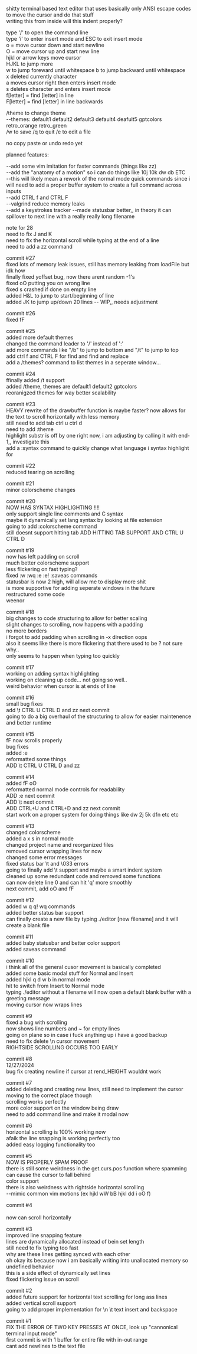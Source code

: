 shitty terminal based text editor that uses basically only ANSI escape codes to move the cursor and do that stuff  <br />
writing this from inside
will this indent properly? <br />



type '/' to open the command line <br />
type 'i' to enter insert mode and ESC to exit insert mode <br />
o = move cursor down and start newline <br />
O = move cursor up and start new line <br />
hjkl or arrow keys move cursor <br />
HJKL to jump more <br />
w to jump foreward until whitespace b to jump backward until whitespace <br />
x deleted currently character <br />
a moves cursor right then enters insert mode <br />
s deletes character and enters insert mode <br />
f[letter] = find [letter] in line <br />
F[letter] = find [letter] in line backwards <br />

/theme to change theme <br />
--themes: default1 default2 default3 default4 deafult5 gptcolors retro_orange retro_green <br />
/w to save /q to quit /e to edit a file <br />

no copy paste or undo redo yet <br />



planned features: <br />

--add some vim <leader> imitation for faster commands (things like <leader>zz) <br />
--add the "anatomy of a motion" so i can do things like 10j 10k dw db ETC <br />
--this will likely mean a rework of the normal mode quick commands since i will need to add a proper buffer system to create a full command across inputs <br />
--add CTRL f and CTRL F <br />
--valgrind reduce memory leaks <br />
--add a keystrokes tracker
--made statusbar better,, in theory it can spillover to next line with a really really long filename <br />

note for 28 <br />
need to fix J and K <br />
need to fix the horizontal scroll while typing at the end of a line <br />
need to add a zz command <br />


commit #27 <br />
fixed lots of memory leak issues, still has memory leaking from loadFile but idk how <br />
finally fixed yoffset bug, now there arent random -1's <br />
fixed oO putting you on wrong line <br />
fixed s crashed if done on empty line <br />
added H&L to jump to start/beginning of line <br />
added JK to jump up/down 20 lines -- WIP,, needs adjustment <br />

commit #26 <br />
fixed fF <br />

commit #25 <br />
added more default themes <br />
changed the command leader to '/' instead of ':' <br />
add more commands like "/b" to jump to bottom and "/t" to jump to top <br />
add ctrl f and CTRL F for find and find and replace <br />
add a /themes? command to list themes in a seperate window... <br />

commit #24 <br />
ffinally added /t support <br />
added /theme, themes are default1 default2 gptcolors <br />
reoranigzed themes for way better scalability <br />

commit #23 <br />
HEAVY rewrite of the drawbuffer function is maybe faster? now allows for the text to scroll horizontally with less memory <br />
still need to add tab ctrl u ctrl d <br />
need to add :theme <br />
highlight substr is off by one right now, i am adjusting by calling it with end-1,, investigate this <br />
add a :syntax command to quickly change what language i syntax highlight for <br />

commit #22 <br />
reduced tearing on scrolling <br />

commit #21 <br />
minor colorscheme changes <br />

commit #20 <br />
NOW HAS SYNTAX HIGHLIGHTING !!!! <br />
only support single line comments and C syntax <br />
maybe it dynamically set lang syntax by looking at file extension <br />
going to add :colorscheme command <br />
still doesnt support hitting tab
ADD HITTING TAB SUPPORT AND CTRL U CTRL D

commit #19 <br />
now has left padding on scroll <br />
much better colorscheme support <br />
less flickering on fast typing? <br />
fixed :w :wq :e :e! :saveas commands <br />
statusbar is now 2 high, will allow me to display more shit <br />
is more supportive for adding seperate windows in the future <br />
restructured some code <br />
weenor <br />

commit #18 <br />
big changes to code structuring to allow for better scaling <br />
slight changes to scrolling, now happens with a padding <br />
no more borders <br />
i forgot to add padding when scrolling in -x direction oops <br />
also it seems like there is more flickering that there used to be ? not sure why.. <br />
only seems to happen when typing too quickly <br />

commit #17 <br />
working on adding syntax highlighting <br />
working on cleaning up code... not going so well.. <br />
weird behavior when cursor is at ends of line <br />

commit #16 <br />
small bug fixes <br />
add \t CTRL U CTRL D and zz next commit <br />
going to do a big overhaul of the structuring to allow for easier maintenence and better runtime <br />

commit #15 <br />
fF now scrolls properly <br />
bug fixes <br />
added :e <br />
reformatted some things <br />
ADD \t CTRL U CTRL D and zz <br />

commit #14 <br />
added fF oO <br />
reformatted normal mode controls for readability <br />
ADD :e next commit <br />
ADD \t next commit <br />
ADD CTRL+U and CTRL+D and zz next commit <br />
start work on a proper system for doing things like dw 2j 5k dfn etc etc <br />

commit #13 <br />
changed colorscheme <br />
added a x s in normal mode <br />
changed project name and reorganized files <br />
removed cursor wrapping lines for now <br />
changed some error messages <br />
fixed status bar \t and \033 errors <br />
going to finally add \t support and maybe a smart indent system <br />
cleaned up some redundant code and removed some functions <br /> 
can now delete line 0 and can hit 'q' more smoothly <br />
next commit, add oO and fF <br />

commit #12 <br />
added w q q! wq commands <br />
added better status bar support <br />
can finally create a new file by typing ./editor [new filename] and it will create a blank file <br />

commit #11 <br />
added baby statusbar and better color support <br />
added saveas command <br />

commit #10 <br />
i think all of the general cusor movement is basically completed <br />
added some basic modal stuff for Normal and Insert <br />
added hjkl q d w b in normal mode <br />
hit <ESC> to switch from Insert to Normal mode <br />
typing ./editor without a filename will now open a default blank buffer with a greeting message <br />
moving cursor now wraps lines <br />

commit #9 <br />
fixed a bug with scrolling <br />
now shows line numbers and ~ for empty lines <br />
going on plane so in case i fuck anything up i have a good backup <br />
need to fix delete \n cursor movement <br />
RIGHTSIDE SCROLLING OCCURS TOO EARLY <br />

commit #8 <br />
12/27/2024 <br />
bug fix creating newline if cursor at rend_HEIGHT wouldnt work <br />

commit #7 <br />
added deleting and creating new lines, still need to implement the cursor moving to the correct place though <br />
scrolling works perfectly <br />
more color support on the window being draw <br />
need to add command line and make it modal now <br />

commit #6 <br />
horizontal scrolling is 100% working now <br />
afaik the line snapping is working perfectly too <br />
added easy logging functionality too <br />

commit #5 <br />
NOW IS PROPERLY SPAM PROOF <br />
there is still some weirdness in the get.curs.pos function where spamming can cause the cursor to fall behind <br />
color support <br />
there is also weirdness with rightside horizontal scrolling <br />--mimic common vim motions (ex hjkl wW bB hjkl dd i oO <ESC> f) <br />

commit #4 <br />   
now can scroll horizontally <br />

commit #3 <br />
improved line snapping feature <br />
lines are dynamically allocated instead of bein set length <br />
still need to fix typing too fast <br />
why are these lines getting synced with each other <br />
oh okay its because now i am basically writing into unallocated memory so undefined behavior <br />
this is a side effect of dynamically set lines <br />
fixed flickering issue on scroll <br />
         
commit #2 <br />
added future support for horizontal text scrolling for long ass lines <br />
added vertical scroll support <br />
going to add proper implementation for \n \t text insert and backspace <br />

commit #1 <br />
FIX THE ERROR OF TWO KEY PRESSES AT ONCE, look up "cannonical terminal input mode" <br />
first commit is with 1 buffer for entire file with in-out range <br />
cant add newlines to the text file <br />

